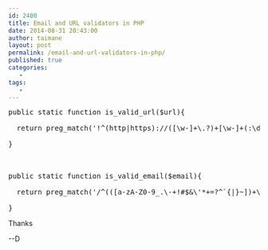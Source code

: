 ```yaml
---
id: 2400
title: Email and URL validators in PHP
date: 2014-08-31 20:43:00
author: taimane
layout: post
permalink: /email-and-url-validators-in-php/
published: true
categories:
   -
tags:
   -
---
```

<pre class="prettyprint">public static function is_valid_url($url){
  return preg_match('!^(http|https)://([\w-]+\.?)+[\w-]+(:\d+)?(/[\w- ./?~%&=+\']*)?$!', $url);
}

public static function is_valid_email($email){
  return preg_match('/^(([a-zA-Z0-9_.\-+!#$&\'*+=?^`{|}~])+\@((([a-zA-Z0-9\-])+\.)+([a-zA-Z0-9]{2,4})+|localhost) *,? *)+$/', $email);
}</pre>

Thanks
--D  

